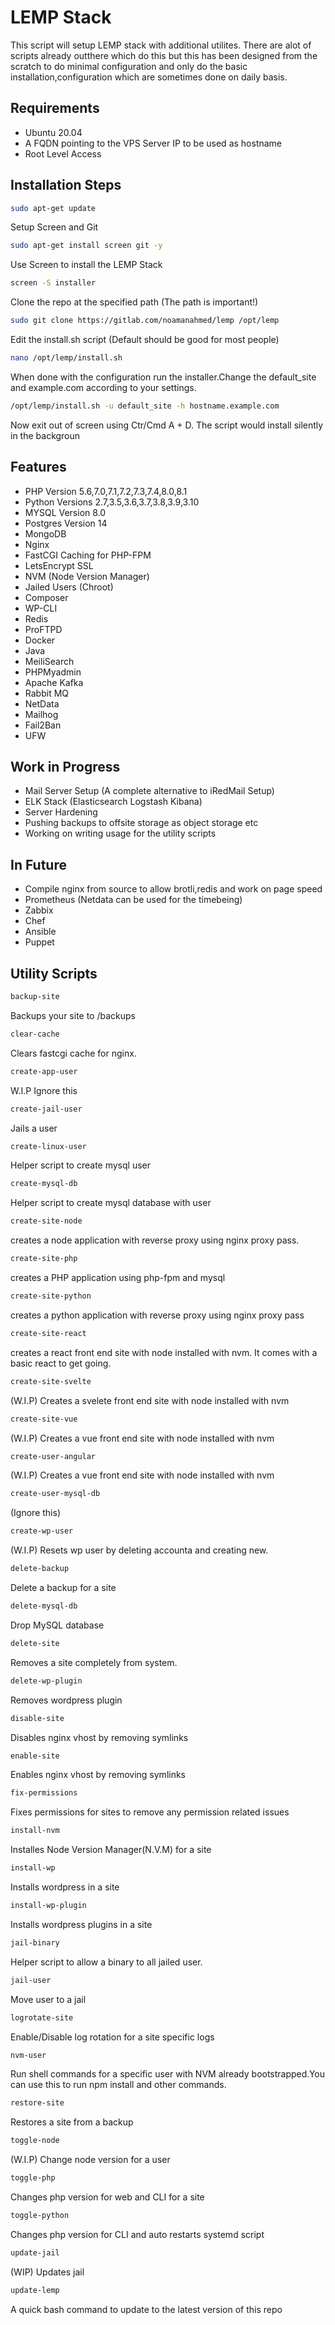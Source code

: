 # LEMP Stack
This script will setup LEMP stack with additional utilites. There are alot of scripts already outthere which do this but this has been designed from the scratch to do minimal configuration and only do the basic installation,configuration which are sometimes done on daily basis.

## Requirements
- Ubuntu 20.04
- A FQDN pointing to the VPS Server IP to be used as hostname
- Root Level Access

## Installation Steps
```sh
sudo apt-get update
```
Setup Screen and Git
```sh
sudo apt-get install screen git -y
```
Use Screen to install the LEMP Stack
```sh
screen -S installer
```
Clone the repo at the specified path (The path is important!)
```sh
sudo git clone https://gitlab.com/noamanahmed/lemp /opt/lemp
```
Edit the install.sh script (Default should be good for most people)
```sh
nano /opt/lemp/install.sh
```
When done with the configuration run the installer.Change the default_site and example.com according to your settings.
```sh
/opt/lemp/install.sh -u default_site -h hostname.example.com
```
Now exit out of screen using Ctr/Cmd A + D. The script would install silently in the backgroun
## Features
- PHP Version 5.6,7.0,7.1,7.2,7.3,7.4,8.0,8.1
- Python Versions 2.7,3.5,3.6,3.7,3.8,3.9,3.10
- MYSQL Version 8.0
- Postgres Version 14
- MongoDB
- Nginx
- FastCGI Caching for PHP-FPM
- LetsEncrypt SSL
- NVM (Node Version Manager)
- Jailed Users (Chroot)
- Composer
- WP-CLI
- Redis
- ProFTPD
- Docker
- Java
- MeiliSearch
- PHPMyadmin
- Apache Kafka
- Rabbit MQ
- NetData
- Mailhog
- Fail2Ban
- UFW

## Work in Progress
- Mail Server Setup (A complete alternative to iRedMail Setup)
- ELK Stack (Elasticsearch Logstash Kibana)
- Server Hardening
- Pushing backups to offsite storage as object storage etc 
- Working on writing usage for the utility scripts

## In Future
- Compile nginx from source to allow brotli,redis and work on page speed
- Prometheus (Netdata can be used for the timebeing)
- Zabbix
- Chef
- Ansible
- Puppet

## Utility Scripts
```sh
backup-site
```
Backups your site to /backups
```sh
clear-cache
```
Clears fastcgi cache for nginx.
```sh
create-app-user
```
W.I.P Ignore this
```sh
create-jail-user
```
Jails a user 
```sh
create-linux-user
```
Helper script to create mysql user
```sh
create-mysql-db
```
Helper script to create mysql database with user
```sh
create-site-node
```
creates a node application with reverse proxy using nginx proxy pass. 
```sh
create-site-php
```
creates a PHP application using php-fpm and mysql
```sh
create-site-python
```
creates a python application with reverse proxy using nginx proxy pass
```sh
create-site-react
```
creates a react front end site with node installed with nvm. It comes with a basic react to get going.
```sh
create-site-svelte
```
(W.I.P) Creates a svelete front end site with node installed with nvm
```sh
create-site-vue
```
(W.I.P) Creates a vue front end site with node installed with nvm
```sh
create-user-angular
```
(W.I.P) Creates a vue front end site with node installed with nvm
```sh
create-user-mysql-db
```
(Ignore this)
```sh
create-wp-user
```
(W.I.P) Resets wp user by deleting accounta and creating new.
```sh
delete-backup
```
Delete a backup for a site
```sh
delete-mysql-db
```
Drop MySQL database
```sh
delete-site
```
Removes a site completely from system.
```sh
delete-wp-plugin
```
Removes wordpress plugin
```sh
disable-site
```
Disables nginx vhost by removing symlinks
```sh
enable-site
```
Enables nginx vhost by removing symlinks
```sh
fix-permissions
```
Fixes permissions for sites to remove any permission related issues
```sh
install-nvm
```
Installes Node Version Manager(N.V.M) for a site 
```sh
install-wp
```
Installs wordpress in a site
```sh
install-wp-plugin
```
Installs wordpress plugins in a site
```sh
jail-binary
```
Helper script to allow a binary to all jailed user.
```sh
jail-user
```
Move user to a jail
```sh
logrotate-site
```
Enable/Disable log rotation for a site specific logs 
```sh
nvm-user
```
Run shell commands for a specific user with NVM already bootstrapped.You can use this to run npm install and other commands.
```sh
restore-site
```
Restores a site from a backup
```sh
toggle-node
```
(W.I.P) Change node version for a user
```sh
toggle-php
```
Changes php version for web and CLI for a site
```sh
toggle-python
```
Changes php version for CLI and auto restarts systemd script
```sh
update-jail
```
(WIP) Updates jail
```sh
update-lemp
```
A quick bash command to update to the latest version of this repo